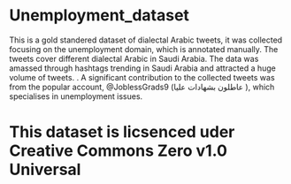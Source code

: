 # Unemployment_dataset

This is a gold standered dataset of dialectal Arabic tweets, it was collected focusing on the unemployment domain, which is annotated manually. The tweets cover different dialectal Arabic in Saudi Arabia. The data was amassed through hashtags trending in Saudi Arabia and attracted a huge volume of tweets. . A significant contribution to the collected tweets was from the popular account, @JoblessGrads9 (عاطلون بشهادات عليا ), which specialises in unemployment issues. 

# This dataset is licsenced uder Creative Commons Zero v1.0 Universal 
